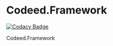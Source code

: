 # Codeed.Framework
[![Codacy Badge](https://app.codacy.com/project/badge/Grade/0cdf0b56601f42a591a69b146aefb55a)](https://www.codacy.com/gh/Grupo-IDA/Codeed.Framework/dashboard?utm_source=github.com&amp;utm_medium=referral&amp;utm_content=Grupo-IDA/Codeed.Framework&amp;utm_campaign=Badge_Grade)

Codeed.Framework
